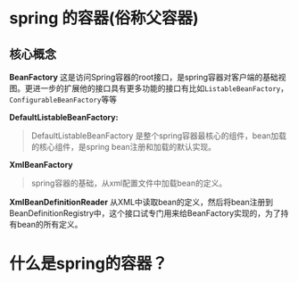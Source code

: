 # spring 的容器\(俗称父容器\)

## 核心概念
**BeanFactory**
这是访问Spring容器的root接口，是spring容器对客户端的基础视图。更进一步的扩展他的接口具有更多功能的接口有比如`ListableBeanFactory`，`ConfigurableBeanFactory`等等

**DefaultListableBeanFactory:**
> DefaultListableBeanFactory 是整个spring容器最核心的组件，bean加载的核心组件，是spring bean注册和加载的默认实现。

**XmlBeanFactory**
> spring容器的基础，从xml配置文件中加载bean的定义。

**XmlBeanDefinitionReader**
从XML中读取bean的定义，然后将bean注册到BeanDefinitionRegistry中，这个接口试专门用来给BeanFactory实现的，为了持有bean的所有定义。

# 什么是spring的容器？